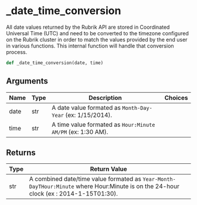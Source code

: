 # _date_time_conversion

All date values returned by the Rubrik API are stored in Coordinated Universal Time (UTC) and need to be converted to the timezone configured on the Rubrik cluster in order to match the values provided by the end user in various functions. This internal function will handle that conversion process.
```py
def _date_time_conversion(date, time)
```

## Arguments
| Name        | Type | Description                                                                 | Choices |
|-------------|------|-----------------------------------------------------------------------------|---------|
| date  | str  | A date value formated as `Month-Day-Year` (ex: 1/15/2014). |         |
| time  | str  | A time value formated as `Hour:Minute AM/PM` (ex: 1:30 AM). |         |

## Returns
| Type | Return Value                                                                                   |
|------|-----------------------------------------------------------------------------------------------|
| str  | A combined date/time value formated as `Year-Month-DayTHour:Minute` where Hour:Minute is on the 24-hour clock (ex : 2014-1-15T01:30). |
